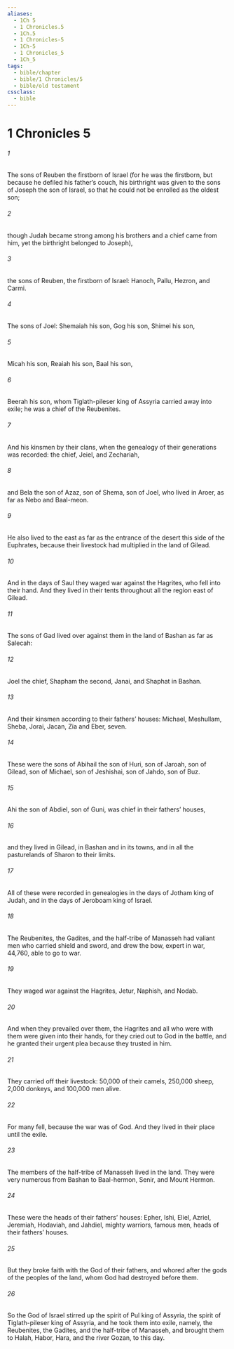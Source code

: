 ```yaml
---
aliases:
  - 1Ch 5
  - 1 Chronicles.5
  - 1Ch.5
  - 1 Chronicles-5
  - 1Ch-5
  - 1 Chronicles_5
  - 1Ch_5
tags:
  - bible/chapter
  - bible/1 Chronicles/5
  - bible/old testament
cssclass:
  - bible
---
```


# 1 Chronicles 5

###### 1
The sons of Reuben the firstborn of Israel (for he was the firstborn, but because he defiled his father’s couch, his birthright was given to the sons of Joseph the son of Israel, so that he could not be enrolled as the oldest son;
###### 2
though Judah became strong among his brothers and a chief came from him, yet the birthright belonged to Joseph),
###### 3
the sons of Reuben, the firstborn of Israel: Hanoch, Pallu, Hezron, and Carmi.
###### 4
The sons of Joel: Shemaiah his son, Gog his son, Shimei his son,
###### 5
Micah his son, Reaiah his son, Baal his son,
###### 6
Beerah his son, whom Tiglath-pileser king of Assyria carried away into exile; he was a chief of the Reubenites.
###### 7
And his kinsmen by their clans, when the genealogy of their generations was recorded: the chief, Jeiel, and Zechariah,
###### 8
and Bela the son of Azaz, son of Shema, son of Joel, who lived in Aroer, as far as Nebo and Baal-meon.
###### 9
He also lived to the east as far as the entrance of the desert this side of the Euphrates, because their livestock had multiplied in the land of Gilead.
###### 10
And in the days of Saul they waged war against the Hagrites, who fell into their hand. And they lived in their tents throughout all the region east of Gilead.
###### 11
The sons of Gad lived over against them in the land of Bashan as far as Salecah:
###### 12
Joel the chief, Shapham the second, Janai, and Shaphat in Bashan.
###### 13
And their kinsmen according to their fathers’ houses: Michael, Meshullam, Sheba, Jorai, Jacan, Zia and Eber, seven.
###### 14
These were the sons of Abihail the son of Huri, son of Jaroah, son of Gilead, son of Michael, son of Jeshishai, son of Jahdo, son of Buz.
###### 15
Ahi the son of Abdiel, son of Guni, was chief in their fathers’ houses,
###### 16
and they lived in Gilead, in Bashan and in its towns, and in all the pasturelands of Sharon to their limits.
###### 17
All of these were recorded in genealogies in the days of Jotham king of Judah, and in the days of Jeroboam king of Israel.
###### 18
The Reubenites, the Gadites, and the half-tribe of Manasseh had valiant men who carried shield and sword, and drew the bow, expert in war, 44,760, able to go to war.
###### 19
They waged war against the Hagrites, Jetur, Naphish, and Nodab.
###### 20
And when they prevailed over them, the Hagrites and all who were with them were given into their hands, for they cried out to God in the battle, and he granted their urgent plea because they trusted in him.
###### 21
They carried off their livestock: 50,000 of their camels, 250,000 sheep, 2,000 donkeys, and 100,000 men alive.
###### 22
For many fell, because the war was of God. And they lived in their place until the exile.
###### 23
The members of the half-tribe of Manasseh lived in the land. They were very numerous from Bashan to Baal-hermon, Senir, and Mount Hermon.
###### 24
These were the heads of their fathers’ houses: Epher, Ishi, Eliel, Azriel, Jeremiah, Hodaviah, and Jahdiel, mighty warriors, famous men, heads of their fathers’ houses.
###### 25
But they broke faith with the God of their fathers, and whored after the gods of the peoples of the land, whom God had destroyed before them.
###### 26
So the God of Israel stirred up the spirit of Pul king of Assyria, the spirit of Tiglath-pileser king of Assyria, and he took them into exile, namely, the Reubenites, the Gadites, and the half-tribe of Manasseh, and brought them to Halah, Habor, Hara, and the river Gozan, to this day.


